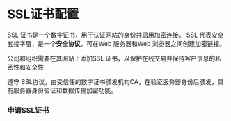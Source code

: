 
# SSL证书配置

SSL 证书是一个数字证书，用于认证网站的身份并启用加密连接。 
SSL 代表安全套接字层，是一个**安全协议**，可在Web 服务器和Web 浏览器之间创建加密链接。

公司和组织需要在其网站上添加SSL 证书，以保护在线交易并保持客户信息的私密性和安全性

遵守 SSL协议，由受信任的数字证书颁发机构CA，在验证服务器身份后颁发，具有服务器身份验证和数据传输加密功能。


### 申请SSL证书